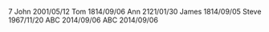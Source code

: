 7
John 2001/05/12
Tom 1814/09/06
Ann 2121/01/30
James 1814/09/05
Steve 1967/11/20
ABC 2014/09/06
ABC 2014/09/06

